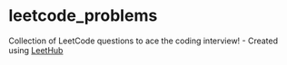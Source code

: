 # leetcode_problems
Collection of LeetCode questions to ace the coding interview! - Created using [LeetHub](https://github.com/QasimWani/LeetHub)
